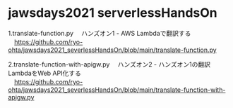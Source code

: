 # jawsdays2021 serverlessHandsOn
1.translate-function.py
　ハンズオン1 - AWS Lambdaで翻訳する<br>
　https://github.com/ryo-ohta/jawsdays2021_severlessHandsOn/blob/main/translate-function.py

2.translate-function-with-apigw.py
　ハンズオン2 - ハンズオン1の翻訳LambdaをWeb API化する<br>
　https://github.com/ryo-ohta/jawsdays2021_severlessHandsOn/blob/main/translate-function-with-apigw.py

